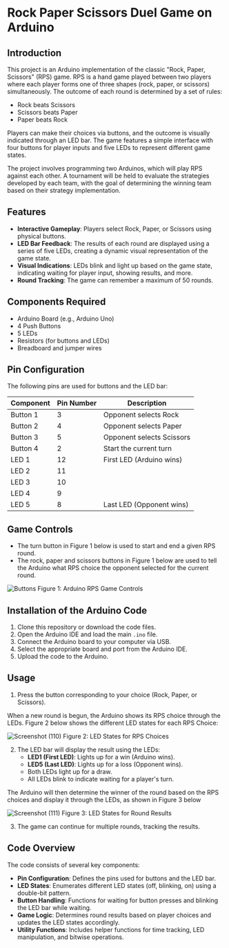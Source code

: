 # Rock Paper Scissors Duel Game on Arduino


## Introduction
This project is an Arduino implementation of the classic "Rock, Paper, Scissors" (RPS) game. RPS is a hand game played between two players where each player forms one of three shapes (rock, paper, or scissors) simultaneously. The outcome of each round is determined by a set of rules:
- Rock beats Scissors
- Scissors beats Paper
- Paper beats Rock

Players can make their choices via buttons, and the outcome is visually indicated through an LED bar. The game features a simple interface with four buttons for player inputs and five LEDs to represent different game states.

The project involves programming two Arduinos, which will play RPS against each other. A tournament will be held to evaluate the strategies developed by each team, with the goal of determining the winning team based on their strategy implementation.


## Features

- **Interactive Gameplay**: Players select Rock, Paper, or Scissors using physical buttons.
- **LED Bar Feedback**: The results of each round are displayed using a series of five LEDs, creating a dynamic visual representation of the game state.
- **Visual Indications**: LEDs blink and light up based on the game state, indicating waiting for player input, showing results, and more.
- **Round Tracking**: The game can remember a maximum of 50 rounds.

## Components Required

- Arduino Board (e.g., Arduino Uno)
- 4 Push Buttons
- 5 LEDs
- Resistors (for buttons and LEDs)
- Breadboard and jumper wires

## Pin Configuration

The following pins are used for buttons and the LED bar:

| Component | Pin Number | Description                        |
|-----------|------------|------------------------------------|
| Button 1  | 3          | Opponent selects Rock              |
| Button 2  | 4          | Opponent selects Paper             |
| Button 3  | 5          | Opponent selects Scissors          |
| Button 4  | 2          | Start the current turn             |
| LED 1     | 12         | First LED (Arduino wins)          |
| LED 2     | 11         |                                    |
| LED 3     | 10         |                                    |
| LED 4     | 9          |                                    |
| LED 5     | 8          | Last LED (Opponent wins)          |



## Game Controls
- The turn button in Figure 1 below is used to start and end a given RPS round.
- The rock, paper and scissors buttons in Figure 1 below are used to tell the Arduino what RPS choice the opponent selected
for the current round.

![Buttons](https://github.com/user-attachments/assets/695451e0-6a7b-402c-8869-d8ba3beac484) 
Figure 1: Arduino RPS Game Controls

## Installation of the Arduino Code 

1. Clone this repository or download the code files.
2. Open the Arduino IDE and load the main `.ino` file.
3. Connect the Arduino board to your computer via USB.
4. Select the appropriate board and port from the Arduino IDE.
5. Upload the code to the Arduino.

## Usage

1. Press the button corresponding to your choice (Rock, Paper, or Scissors).

When a new round is begun, the Arduino shows its RPS choice through the LEDs. Figure 2 below shows
the different LED states for each RPS Choice:

![Screenshot (110)](https://github.com/user-attachments/assets/58dbae4d-3c97-42ed-a1c8-7377f4d4a193) 
Figure 2: LED States for RPS Choices

2. The LED bar will display the result using the LEDs:
   - **LED1 (First LED)**: Lights up for a win (Arduino wins).
   - **LED5 (Last LED)**: Lights up for a loss (Opponent wins).
   - Both LEDs light up for a draw.
   - All LEDs blink to indicate waiting for a player's turn.

The Arduino will then determine the winner of the round based on the RPS choices and display it
through the LEDs, as shown in Figure 3 below

![Screenshot (111)](https://github.com/user-attachments/assets/bd7f7f30-d70f-4d67-9a79-fc6205682515) 
Figure 3: LED States for Round Results

3. The game can continue for multiple rounds, tracking the results.

## Code Overview

The code consists of several key components:

- **Pin Configuration**: Defines the pins used for buttons and the LED bar.
- **LED States**: Enumerates different LED states (off, blinking, on) using a double-bit pattern.
- **Button Handling**: Functions for waiting for button presses and blinking the LED bar while waiting.
- **Game Logic**: Determines round results based on player choices and updates the LED states accordingly.
- **Utility Functions**: Includes helper functions for time tracking, LED manipulation, and bitwise operations.
